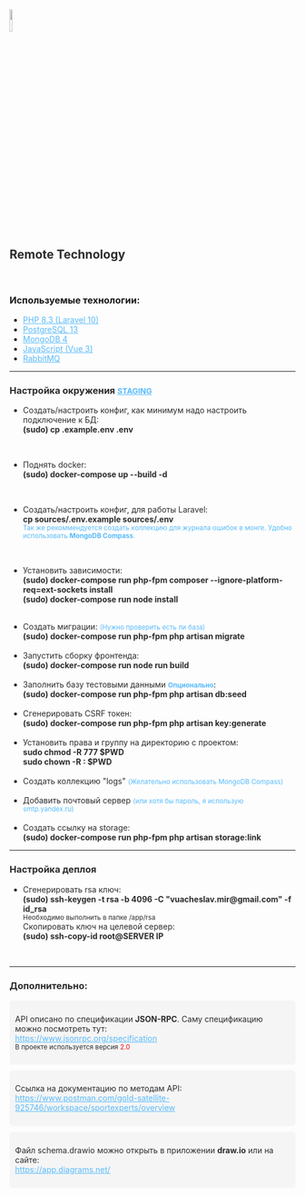 <img src="https://avatars.githubusercontent.com/u/153977186?s=400&u=7268ad55ed694cec25c1467486710abb82bc9ad8&v=4" style="width: 10%">
<h2 style="color: #2c2c2c;">Remote Technology</h2>
<br>
<h3>Используемые технологии:</h3>
<ul>
    <li>
        <a href="#" style="color: #57bafb;">PHP 8.3 (Laravel 10)</a>
    </li>
    <li>
        <a href="#" style="color: #57bafb;">PostgreSQL 13</a>
    </li>
    <li>
        <a href="#" style="color: #57bafb;">MongoDB 4</a>
    </li>
    <li>
        <a href="#" style="color: #57bafb;">JavaScript (Vue 3)</a>
    </li>
    <li>
        <a href="#" style="color: #57bafb;">RabbitMQ</a>
    </li>
</ul>
<hr>
<h3 style="color: #2c2c2c;">Настройка окружения <small><b style="color: #57bafb;text-decoration: underline;text-decoration-color: #57bafb;">STAGING</b></small></h3>
<ul>
    <li>
        <p>
            <span style="color: #2c2c2c;">Создать/настроить конфиг, как минимум надо настроить подключение к БД:</span><br>
            <b style="color: #2c2c2c;">(sudo) cp .example.env .env</b><br>
        </p>
    </li>
    <br />
    <li>
        <p>
            <span style="color: #2c2c2c;">Поднять docker:</span><br>
            <b style="color: #2c2c2c;">(sudo) docker-compose up --build -d</b>
        </p>
    </li>
    <br />
    <li>
        <p>
            <span style="color: #2c2c2c;">Создать/настроить конфиг, для работы Laravel:</span><br>
            <b style="color: #2c2c2c;">cp sources/.env.example sources/.env</b><br>
            <small style="color: #57bafb;">Так же рекоммендуется создать коллекцию для журнала ошибок в монге. Удобно использовать <b style="color: #57bafb;">MongoDB Compass</b>.</small><br>
        </p>
    </li>
    <br />
    <li>
        <p>
            <span style="color: #2c2c2c;">Установить зависимости:</span><br>
            <b style="color: #2c2c2c;">(sudo) docker-compose run php-fpm composer --ignore-platform-req=ext-sockets install</b><br>
            <b style="color: #2c2c2c;">(sudo) docker-compose run node install</b><br>
        </p>
    </li>
    <br />
    <li>
        <span style="color: #2c2c2c;">Создать миграции: <small style="color: #57bafb;">(Нужно проверить есть ли база)</small></span><br>
        <b style="color: #2c2c2c;">(sudo) docker-compose run php-fpm php artisan migrate</b><br>
    </li>
    <br />
    <li>
        <span style="color: #2c2c2c;">Запустить сборку фронтенда:</span><br>
        <b style="color: #2c2c2c;">(sudo) docker-compose run node run build</b><br>
    </li>
    <br />
    <li>
        <span style="color: #2c2c2c;">Заполнить базу тестовыми данными <b><small style="color: #57bafb;">Опционально</small></b>:</span><br>
        <b style="color: #2c2c2c;">(sudo) docker-compose run php-fpm php artisan db:seed</b><br>
    </li>
    <br />
    <li>
        <span style="color: #2c2c2c;">Сгенерировать CSRF токен:</span><br>
        <b style="color: #2c2c2c;">(sudo) docker-compose run php-fpm php artisan key:generate</b><br>
    </li>
    <br />
    <li>
        <span style="color: #2c2c2c;">Установить права и группу на директорию с проектом:</span><br>
        <b style="color: #2c2c2c;">sudo chmod -R 777 $PWD</b><br>
        <b style="color: #2c2c2c;">sudo chown -R <MY GROUP>:<MY GROUP> $PWD</b><br>
    </li>
    <br />
    <li>
        <span style="color: #2c2c2c;">Создать коллекцию "logs" <small style="color: #57bafb;">(Желательно использовать MongoDB Compass)</small></span><br>
    </li>
    <br />
    <li>
        <span style="color: #2c2c2c;">Добавить почтовый сервер <small style="color: #57bafb;">(или хотя бы пароль, я использую smtp.yandex.ru)</small></span><br>
    </li>
    <br />
    <li>
        <span style="color: #2c2c2c;">Создать ссылку на storage:</span><br>
        <b style="color: #2c2c2c;">(sudo) docker-compose run php-fpm php artisan storage:link</b><br>
    </li>
</ul>
<hr />
<h3 style="color: #2c2c2c;">Настройка деплоя</h3>
<ul>
    <li>
        <p>
            <span style="color: #2c2c2c;">Сгенерировать rsa ключ:</span><br>
            <b style="color: #2c2c2c;">(sudo) ssh-keygen -t rsa -b 4096 -C "vuacheslav.mir@gmail.com" -f id_rsa</b><br>
            <small style="color: #2c2c2c;">Необходимо выполнить в папке /app/rsa</small><br>
            <span style="color: #2c2c2c;">Скопировать ключ на целевой сервер:</span><br>
            <b style="color: #2c2c2c;">(sudo) ssh-copy-id root@SERVER IP</b><br>
        </p>
    </li>
    <br />
</ul>
<hr />
<h3 style="color: #2c2c2c;">Дополнительно:</h3>
<div style="background-color: #f5f5f5;padding: 0.7em;border-radius: 0.4em;margin-bottom:10px;">
    <p style="color: #2c2c2c;">
        API описано по спецификации <b>JSON-RPC</b>. Саму спецификацию можно посмотреть тут:<br />
        <a href="https://www.jsonrpc.org/specification" style="color: #57bafb;">https://www.jsonrpc.org/specification</a><br />
        <small>В проекте используется версия <span style="color: red;">2.0</span></small>
    </p>
</div>
<div style="background-color: #f5f5f5;padding: 0.7em;border-radius: 0.4em;margin-bottom:10px;">
    <p style="color: #2c2c2c;">
        Ссылка на документацию по методам API:<br />
        <a href="https://www.postman.com/gold-satellite-925746/workspace/sportexperts/overview" style="color: #57bafb;">
            https://www.postman.com/gold-satellite-925746/workspace/sportexperts/overview
        </a><br />
    </p>
</div>
<div style="background-color: #f5f5f5;padding: 0.7em;border-radius: 0.4em;margin-bottom:10px;">
    <p style="color: #2c2c2c;">
        Файл schema.drawio можно открыть в приложении <b>draw.io</b> или на сайте:<br />
        <a href="https://app.diagrams.net/" style="color: #57bafb;">https://app.diagrams.net/</a><br />
    </p>
</div>